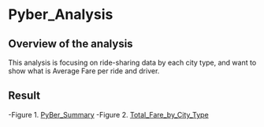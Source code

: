# Pyber_Analysis
## Overview of the analysis
This analysis is focusing on ride-sharing data by each city type, and want to show what is Average Fare per ride and driver.

## Result
-Figure 1. [PyBer_Summary](https://github.com/jamesmoonusa/Pyber_Analysis/blob/main/Pyber_Analysis/Resources/PyBer_Summary.png)
-Figure 2. [Total_Fare_by_City_Type](https://github.com/jamesmoonusa/Pyber_Analysis/blob/main/Pyber_Analysis/Resources/Total_Fare_by_City_Type.png)
